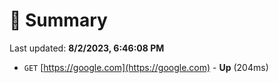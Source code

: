 # 📖 Summary
Last updated: **8/2/2023, 6:46:08 PM**

- `GET` [https://google.com](https://google.com) - **Up** (204ms)

